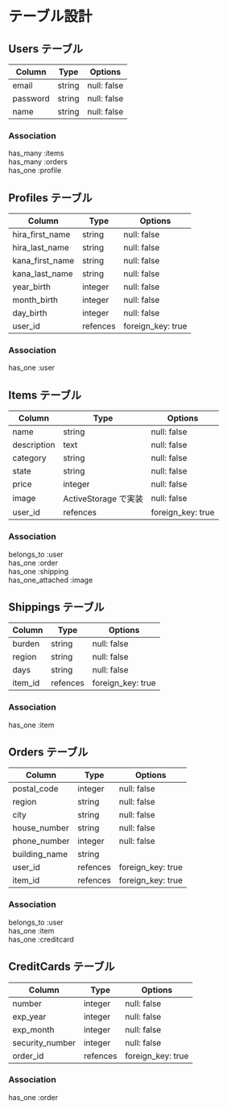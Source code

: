 # テーブル設計

## Users テーブル

| Column   | Type   | Options     |
| -------- | ------ | ----------- |
| email    | string | null: false |
| password | string | null: false |
| name     | string | null: false |

### Association

has_many :items  
has_many :orders  
has_one :profile  

## Profiles テーブル

| Column          | Type     | Options           |
| --------------- | -------- | ----------------- |
| hira_first_name | string   | null: false       |
| hira_last_name  | string   | null: false       |
| kana_first_name | string   | null: false       |
| kana_last_name  | string   | null: false       |
| year_birth      | integer  | null: false       |
| month_birth     | integer  | null: false       |
| day_birth       | integer  | null: false       |
| user_id         | refences | foreign_key: true |

### Association

has_one :user

## Items テーブル

| Column      | Type                 | Options           |
| ----------- | -------------------- | ----------------- |
| name        | string               | null: false       |
| description | text                 | null: false       |
| category    | string               | null: false       |
| state       | string               | null: false       |
| price       | integer              | null: false       |
| image       | ActiveStorage で実装 | null: false       |
| user_id     | refences             | foreign_key: true |

### Association

belongs_to :user  
has_one :order  
has_one :shipping  
has_one_attached :image  

## Shippings テーブル

| Column  | Type     | Options           |
| ------- | -------- | ----------------- |
| burden  | string   | null: false       |
| region  | string   | null: false       |
| days    | string   | null: false       |
| item_id | refences | foreign_key: true |

### Association

has_one :item

## Orders テーブル

| Column        | Type     | Options           |
| ------------- | -------- | ----------------- |
| postal_code   | integer  | null: false       |
| region        | string   | null: false       |
| city          | string   | null: false       |
| house_number  | string   | null: false       |
| phone_number  | integer  | null: false       |
| building_name | string   |                   |
| user_id       | refences | foreign_key: true |
| item_id       | refences | foreign_key: true |

### Association

belongs_to :user  
has_one :item  
has_one :creditcard  

## CreditCards テーブル

| Column          | Type     | Options           |
| --------------- | -------- | ----------------- |
| number          | integer  | null: false       |
| exp_year        | integer  | null: false       |
| exp_month       | integer  | null: false       |
| security_number | integer  | null: false       |
| order_id        | refences | foreign_key: true |

### Association

has_one :order

